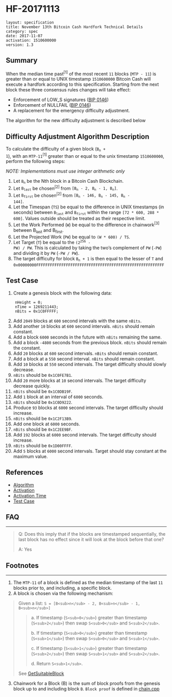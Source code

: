 # HF-20171113

```
layout: specification
title: November 13th Bitcoin Cash Hardfork Technical Details
category: spec
date: 2017-11-07
activation: 1510600000
version: 1.3
```

## Summary

When the median time past<sup>[1]</sup> of the most recent `11` blocks (`MTP - 11`) is greater than or equal to UNIX timestamp `1510600000` Bitcoin Cash will execute a hardfork according to this specification.
Starting from the next block these three consensus rules changes will take effect:

* Enforcement of LOW_S signatures ([BIP 0146](//github.com/bitcoin/bips/blob/master/bip-0146.mediawiki#low_s))
* Enforcement of NULLFAIL ([BIP 0146](//github.com/bitcoin/bips/blob/master/bip-0146.mediawiki#nullfail))
* A replacement for the emergency difficulty adjustment.

The algorithm for the new difficulty adjustment is described below

## Difficulty Adjustment Algorithm Description

To calculate the difficulty of a given block (<code>B<sub>n</sub> + 1</code>), with an `MTP-11`<sup>[1]</sup> greater than or equal to the unix timestamp `1510600000`, perform the following steps:

_NOTE: Implementations must use integer arithmetic only_

1. Let <code>B<sub>n</sub></code> be the Nth block in a Bitcoin Cash Blockchain.
1. Let <code>B<sub>last</sub></code> be chosen<sup>[2]</sup> from <code>[B<sub>n</sub> - 2, B<sub>n</sub> - 1, B<sub>n</sub>]</code>.
1. Let <code>B<sub>first</sub></code> be chosen<sup>[2]</sup> from <code>[B<sub>n</sub> - 146, B<sub>n</sub> - 145, B<sub>n</sub> - 144]</code>.
1. Let the Timespan (`TS`) be equal to the difference in UNIX timestamps (in seconds) between <code>B<sub>last</sub></code> and <code>B<sub>first</sub></code> within the range `[72 * 600, 288 * 600]`.
Values outside should be treated as their respective limit.
1. Let the Work Performed (`W`) be equal to the difference in chainwork<sup>[3]</sup> between B<sub>last</sub> and B<sub>first</sub>.
1. Let the Projected Work (`PW`) be equal to `(W * 600) / TS`.
1. Let Target (`T`) be equal to the <code>(2<sup>256</sup> - PW) / PW</code>.  This is calculated by taking the two’s complement of `PW` (`-PW`) and dividing it by `PW` (`-PW / PW`).
1. The target difficulty for block <code>B<sub>n</sub> + 1</code> is then equal to the lesser of `T` and `0x00000000FFFFFFFFFFFFFFFFFFFFFFFFFFFFFFFFFFFFFFFFFFFFFFFFFFFFFFFF`

## Test Case

1. Create a genesis block with the following data:

```
    nHeight = 0;
    nTime = 1269211443;
    nBits = 0x1C0FFFFF;
```

2. Add `2049` blocks at `600` second intervals with the same `nBits`.
1. Add another `10` blocks at `600` second intervals. `nBits` should remain constant.
1. Add a block `6000` seconds in the future with `nBits` remaining the same.
1. Add a block `-4800` seconds from the previous block.  `nBits` should remain the constant.
1. Add `20` blocks at `600` second intervals.  `nBits` should remain constant.
1. Add a block at a `550` second interval. `nBits` should remain constant.
1. Add `10` blocks at `550` second intervals. The target difficulty should slowly decrease.
1. `nBits` should be `0x1C0FE7B1`.
1. Add `20` more blocks at `10` second intervals.  The target difficulty decrease quickly.
1. `nBits` should be `0x1C0DB19F`.
1. Add `1` block at an interval of `6000` seconds.
1. `nBits` should be `0x1C0D9222`.
1. Produce `93` blocks at `6000` second intervals. The target difficulty should increase.
1. `nBits` should be `0x1C2F13B9`.
1. Add one block at `6000` seconds.
1. `nBits` should be `0x1C2EE9BF`.
1. Add `192` blocks at `6000` second intervals.  The target difficulty should increase.
1. `nBits` should be `0x1D00FFFF`.
1. Add `5` blocks at `6000` second intervals.  Target should stay constant at the maximum value.

## References

 - [Algorithm](//github.com/Bitcoin-ABC/bitcoin-abc/commit/be51cf295c239ff6395a0aa67a3e13906aca9cb2)
 - [Activation](//github.com/Bitcoin-ABC/bitcoin-abc/commit/18dc8bb907091d69f4887560ab2e4cfbc19bae77)
 - [Activation Time](//github.com/Bitcoin-ABC/bitcoin-abc/commit/8eed7939c72781a812fdf3fb8c36d4e3a428d268)
 - [Test Case](//github.com/Bitcoin-ABC/bitcoin-abc/blob/d8eac91f8d16716eed0ad11ccac420122280bb13/src/test/pow_tests.cpp#L193)

## FAQ
---
> Q: Does this imply that if the blocks are timestamped sequentially, the last block has no effect since it will look at the block before that one?
>
> A: Yes

## Footnotes

---

1. The `MTP-11` of a block is defined as the median timestamp of the last `11` blocks prior to, and including, a specific block.
1. A block is chosen via the following mechanism:

> Given a list: `S = [B<sub>n</sub> - 2, B<sub>n</sub> - 1, B<sub>n</sub>]`
>
>> a. If timestamp (`S<sub>0</sub>`) greater than timestamp (`S<sub>2</sub>`) then swap `S<sub>0</sub>` and `S<sub>2</sub>`.
>>
>> b. If timestamp (`S<sub>0</sub>`) greater than timestamp (`S<sub>1</sub>`) then swap `S<sub>0</sub>` and `S<sub>1</sub>`.
>>
>> c. If timestamp (`S<sub>1</sub>`) greater than timestamp (`S<sub>2</sub>`) then swap `S<sub>1</sub>` and `S<sub>2</sub>`.
>>
>> d. Return `S<sub>1</sub>`.
>
> See [GetSuitableBlock](https://github.com/Bitcoin-ABC/bitcoin-abc/commit/be51cf295c239ff6395a0aa67a3e13906aca9cb2#diff-ba91592f703a9d0badf94e67144bc0aaR208)

3. Chainwork for a Block (B) is the sum of block proofs from the genesis block up to and including block `B`.
 `Block proof` is defined in [chain.cpp](https://github.com/Bitcoin-ABC/bitcoin-abc/blob/d8eac91f8d16716eed0ad11ccac420122280bb13/src/chain.cpp#L132)
